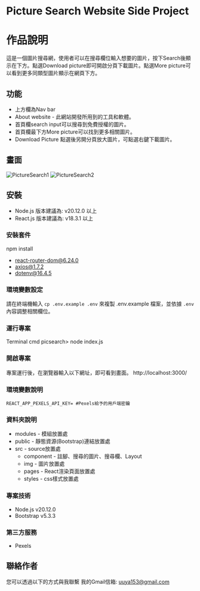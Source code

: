 # Picture Search Website Side Project

# 作品說明
這是一個圖片搜尋網，使用者可以在搜尋欄位輸入想要的圖片，按下Search後顯示在下方。點選Download picture即可開啟分頁下載圖片。點選More picture可以看到更多同類型圖片顯示在網頁下方。

## 功能
* 上方欄為Nav bar
* About website - 此網站開發所用到的工具和軟體。
* 首頁欄search input可以搜尋到免費授權的圖片。
* 首頁欄最下方More picture可以找到更多相關圖片。
* Download Picture 點選後另開分頁放大圖片，可點選右鍵下載圖片。

## 畫面
![PictureSearch1](https://i.ibb.co/9pX7bRw/Picture-Search4.png)
![PictureSearch2](https://i.ibb.co/dWM2T8L/Picture-Search5.png)

## 安裝
- Node.js 版本建議為: v20.12.0 以上
- React.js 版本建議為: v18.3.1 以上

### 安裝套件
npm install
- react-router-dom@6.24.0
- axios@1.7.2
- dotenv@16.4.5

### 環境變數設定
請在終端機輸入 `cp .env.example .env` 來複製 .env.example 檔案，並依據 `.env` 內容調整相關欄位。

### 運行專案
Terminal cmd picsearch> node index.js

### 開啟專案
專案運行後，在瀏覽器輸入以下網址，即可看到畫面。
http://localhost:3000/

### 環境變數說明

```env
REACT_APP_PEXELS_API_KEY= #Pexels給予的用戶端密鑰
```

### 資料夾說明
- modules - 模組放置處
- public - 靜態資源(Bootstrap)連結放置處
- src - source放置處
  - component - 註腳、搜尋的圖片、搜尋欄、Layout
  - img - 圖片放置處
  - pages - React渲染頁面放置處
  - styles - css樣式放置處

### 專案技術
- Node.js v20.12.0
- Bootstrap v5.3.3

### 第三方服務
 - Pexels

## 聯絡作者
您可以透過以下的方式與我聯繫
我的Gmail信箱: uuya153@gmail.com
